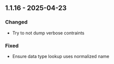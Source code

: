 ## 1.1.16 - 2025-04-23
### Changed
* Try to not dump verbose contraints
### Fixed
* Ensure data type lookup uses normalized name

